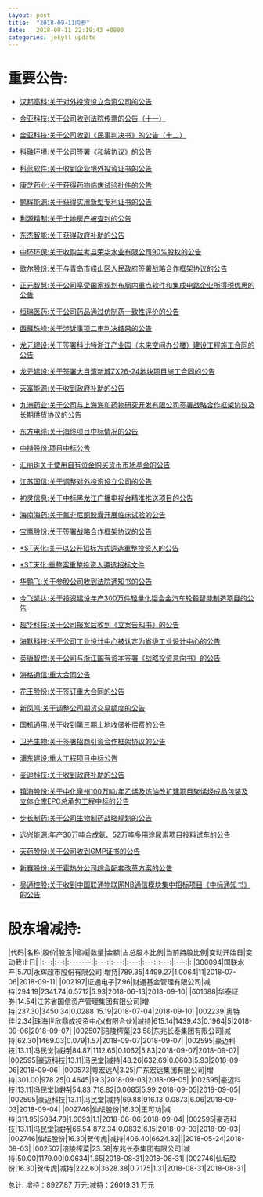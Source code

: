 ```yaml
---
layout: post
title:  "2018-09-11内参"
date:   2018-09-11 22:19:43 +0800
categories: jekyll update
---
```

# 重要公告: 
 
* [汉邦高科:关于对外投资设立合资公司的公告](http://www.cninfo.com.cn/finalpage/2018-09-11/1205430712.PDF)

* [金亚科技:关于公司收到法院传票的公告（十一）](http://www.cninfo.com.cn/finalpage/2018-09-11/1205430601.PDF)

* [金亚科技:关于公司收到《民事判决书》的公告（十二）](http://www.cninfo.com.cn/finalpage/2018-09-11/1205430600.PDF)

* [科融环境:关于公司签署《和解协议》的公告](http://www.cninfo.com.cn/finalpage/2018-09-11/1205430409.PDF)

* [科蓝软件:关于收到企业境外投资证书的公告](http://www.cninfo.com.cn/finalpage/2018-09-11/1205430245.PDF)

* [康芝药业:关于获得药物临床试验批件的公告](http://www.cninfo.com.cn/finalpage/2018-09-11/1205430201.PDF)

* [鹏辉能源:关于获得实用新型专利证书的公告](http://www.cninfo.com.cn/finalpage/2018-09-11/1205430108.PDF)

* [利源精制:关于土地房产被查封的公告](http://www.cninfo.com.cn/finalpage/2018-09-11/1205429998.PDF)

* [东杰智能:关于获得政府补助的公告](http://www.cninfo.com.cn/finalpage/2018-09-11/1205429743.PDF)

* [中环环保:关于收购兰考县荣华水业有限公司90%股权的公告](http://www.cninfo.com.cn/finalpage/2018-09-11/1205429734.PDF)

* [歌尔股份:关于与青岛市崂山区人民政府签署战略合作框架协议的公告](http://www.cninfo.com.cn/finalpage/2018-09-11/1205429366.PDF)

* [正元智慧:关于公司享受国家规划布局内重点软件和集成电路企业所得税优惠的公告](http://www.cninfo.com.cn/finalpage/2018-09-11/1205428529.PDF)

* [恒瑞医药:关于公司药品通过仿制药一致性评价的公告](http://www.cninfo.com.cn/finalpage/2018-09-11/1205428359.PDF)

* [西藏珠峰:关于涉诉事项二审判决结果的公告](http://www.cninfo.com.cn/finalpage/2018-09-11/1205428354.PDF)

* [龙元建设:关于签署科比特浙江产业园（未来空间办公楼）建设工程施工合同的公告](http://www.cninfo.com.cn/finalpage/2018-09-11/1205428336.PDF)

* [龙元建设:关于签署大目湾新城ZX26-24地块项目施工合同的公告](http://www.cninfo.com.cn/finalpage/2018-09-11/1205428335.PDF)

* [天富能源:关于收到政府补助的公告](http://www.cninfo.com.cn/finalpage/2018-09-11/1205428334.PDF)

* [九洲药业:关于公司与上海海和药物研究开发有限公司签署战略合作框架协议及长期供货协议的公告](http://www.cninfo.com.cn/finalpage/2018-09-11/1205428247.PDF)

* [东方电缆:关于海缆项目中标情况的公告](http://www.cninfo.com.cn/finalpage/2018-09-11/1205428241.PDF)

* [中持股份:项目中标公告](http://www.cninfo.com.cn/finalpage/2018-09-11/1205428193.PDF)

* [汇丽B:关于使用自有资金购买货币市场基金的公告](http://www.cninfo.com.cn/finalpage/2018-09-11/1205428178.PDF)

* [江苏国信:关于调整对外投资设立公司的公告](http://www.cninfo.com.cn/finalpage/2018-09-11/1205428137.PDF)

* [初灵信息:关于中标黑龙江广播电视台精准推送项目的公告](http://www.cninfo.com.cn/finalpage/2018-09-11/1205428126.PDF)

* [海南海药:关于氟非尼酮胶囊开展临床试验的公告](http://www.cninfo.com.cn/finalpage/2018-09-11/1205428076.PDF)

* [宝鹰股份:关于签署战略合作框架协议的公告](http://www.cninfo.com.cn/finalpage/2018-09-11/1205428052.PDF)

* [*ST天化:关于以公开招标方式遴选重整投资人的公告](http://www.cninfo.com.cn/finalpage/2018-09-11/1205427958.PDF)

* [*ST天化:重整案重整投资人遴选招标文件](http://www.cninfo.com.cn/finalpage/2018-09-11/1205427957.PDF)

* [华鹏飞:关于参股公司收到法院通知书的公告](http://www.cninfo.com.cn/finalpage/2018-09-11/1205427956.PDF)

* [今飞凯达:关于投资建设年产300万件轻量化铝合金汽车轮毂智能制造项目的公告](http://www.cninfo.com.cn/finalpage/2018-09-11/1205427951.PDF)

* [超华科技:关于公司报案后收到《立案告知书》的公告](http://www.cninfo.com.cn/finalpage/2018-09-11/1205427950.PDF)

* [海默科技:关于公司工业设计中心被认定为省级工业设计中心的公告](http://www.cninfo.com.cn/finalpage/2018-09-11/1205427906.PDF)

* [英唐智控:关于公司与浙江国有资本签署《战略投资意向书》的公告](http://www.cninfo.com.cn/finalpage/2018-09-11/1205427795.PDF)

* [海格通信:重大合同公告](http://www.cninfo.com.cn/finalpage/2018-09-11/1205427718.PDF)

* [花王股份:关于签订重大合同的公告](http://www.cninfo.com.cn/finalpage/2018-09-11/1205427634.PDF)

* [新凤鸣:关于调整公司期货交易额度的公告](http://www.cninfo.com.cn/finalpage/2018-09-11/1205427624.PDF)

* [国机通用:关于收到第三期土地收储补偿费的公告](http://www.cninfo.com.cn/finalpage/2018-09-11/1205427550.PDF)

* [卫光生物:关于签署招商引资合作框架协议的公告](http://www.cninfo.com.cn/finalpage/2018-09-11/1205427465.PDF)

* [浦东建设:重大工程项目中标公告](http://www.cninfo.com.cn/finalpage/2018-09-11/1205427439.PDF)

* [麦迪科技:关于收到政府补助的公告](http://www.cninfo.com.cn/finalpage/2018-09-11/1205427353.PDF)

* [镇海股份:关于中化泉州100万吨/年乙烯及炼油改扩建项目聚烯烃成品包装及立体仓库EPC总承包工程中标的公告](http://www.cninfo.com.cn/finalpage/2018-09-11/1205427210.PDF)

* [步长制药:关于公司生物制药战略规划的公告](http://www.cninfo.com.cn/finalpage/2018-09-11/1205427203.PDF)

* [远兴能源:年产30万吨合成氨、52万吨多用途尿素项目投料试车的公告](http://www.cninfo.com.cn/finalpage/2018-09-11/1205427154.PDF)

* [天药股份:关于公司收到GMP证书的公告](http://www.cninfo.com.cn/finalpage/2018-09-11/1205427134.PDF)

* [新赛股份:关于霍热分公司综合配套改革方案的公告](http://www.cninfo.com.cn/finalpage/2018-09-11/1205427130.PDF)

* [吴通控股:关于收到中国联通物联网NB通信模块集中招标项目《中标通知书》的公告](http://www.cninfo.com.cn/finalpage/2018-09-11/1205427098.PDF)

# 股东增减持: 
 
|代码|名称|股价|股东|增减|数量|金额|占总股本比例|当前持股比例|变动开始日|变动截止日|
|:--:|:--:|:-------:|:---:|:---:|:---:|:---:|:---:|:---:|:
|300094|国联水产|5.70|永辉超市股份有限公司|增持|789.35|4499.27|1.0064|11|2018-07-06|2018-09-11|
|002197|证通电子|7.96|财通基金管理有限公司|减持|294.19|2341.74|0.5712|5.93|2018-06-13|2018-09-10|
|601688|华泰证券|14.54|江苏省国信资产管理集团有限公司|增持|237.30|3450.34|0.0288|15.19|2018-07-04|2018-09-10|
|002239|奥特佳|2.34|珠海世欣鼎成投资中心(有限合伙)|减持|615.14|1439.43|0.1964|5|2018-09-06|2018-09-07|
|002507|涪陵榨菜|23.58|东兆长泰集团有限公司|减持|62.30|1469.03|0.079|1.57|2018-09-07|2018-09-07|
|002595|豪迈科技|13.11|冯民堂|减持|84.87|1112.65|0.1062|5.83|2018-09-07|2018-09-07|
|002595|豪迈科技|13.11|冯民堂|减持|48.26|632.69|0.0603|5.93|2018-09-06|2018-09-06|
|000573|粤宏远A|3.25|广东宏远集团有限公司|增持|301.00|978.25|0.4645|19.3|2018-09-03|2018-09-05|
|002595|豪迈科技|13.11|冯民堂|减持|54.83|718.82|0.0685|5.99|2018-09-05|2018-09-05|
|002595|豪迈科技|13.11|冯民堂|减持|69.88|916.13|0.0873|6.06|2018-09-03|2018-09-04|
|002746|仙坛股份|16.30|王可功|减持|311.95|5084.78|1.0093|1.1|2018-06-06|2018-09-04|
|002595|豪迈科技|13.11|冯民堂|减持|66.54|872.34|0.0832|6.15|2018-09-03|2018-09-03|
|002746|仙坛股份|16.30|贺传虎|减持|406.40|6624.32|||2018-05-24|2018-09-03|
|002507|涪陵榨菜|23.58|东兆长泰集团有限公司|减持|50.00|1179.00|0.0634|1.65|2018-08-31|2018-08-31|
|002746|仙坛股份|16.30|贺传虎|减持|222.60|3628.38|0.7175|1.31|2018-08-31|2018-08-31|

 总计:
增持：8927.87 万元;减持：26019.31 万元